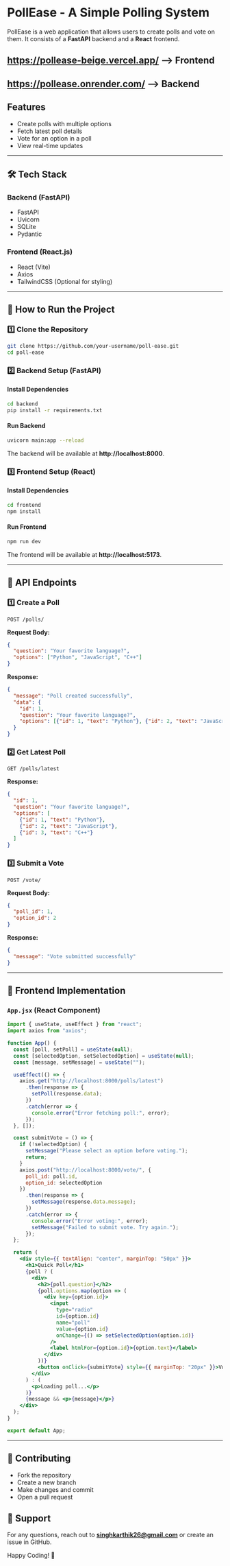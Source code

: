 # PollEase - A Simple Polling System

PollEase is a web application that allows users to create polls and vote on them. It consists of a **FastAPI** backend and a **React** frontend.
## https://pollease-beige.vercel.app/ --> Frontend
## https://pollease.onrender.com/ --> Backend 

## Features
- Create polls with multiple options
- Fetch latest poll details
- Vote for an option in a poll
- View real-time updates

---

## 🛠️ Tech Stack
### **Backend (FastAPI)**
- FastAPI
- Uvicorn
- SQLite
- Pydantic

### **Frontend (React.js)**
- React (Vite)
- Axios
- TailwindCSS (Optional for styling)

---

## 🚀 How to Run the Project

### 1️⃣ Clone the Repository
```bash
git clone https://github.com/your-username/poll-ease.git
cd poll-ease
```

### 2️⃣ Backend Setup (FastAPI)
#### Install Dependencies
```bash
cd backend
pip install -r requirements.txt
```
#### Run Backend
```bash
uvicorn main:app --reload
```
The backend will be available at **http://localhost:8000**.

### 3️⃣ Frontend Setup (React)
#### Install Dependencies
```bash
cd frontend
npm install
```
#### Run Frontend
```bash
npm run dev
```
The frontend will be available at **http://localhost:5173**.

---

## 📌 API Endpoints

### 1️⃣ Create a Poll
```http
POST /polls/
```
**Request Body:**
```json
{
  "question": "Your favorite language?",
  "options": ["Python", "JavaScript", "C++"]
}
```
**Response:**
```json
{
  "message": "Poll created successfully",
  "data": {
    "id": 1,
    "question": "Your favorite language?",
    "options": [{"id": 1, "text": "Python"}, {"id": 2, "text": "JavaScript"}]
  }
}
```

### 2️⃣ Get Latest Poll
```http
GET /polls/latest
```
**Response:**
```json
{
  "id": 1,
  "question": "Your favorite language?",
  "options": [
    {"id": 1, "text": "Python"},
    {"id": 2, "text": "JavaScript"},
    {"id": 3, "text": "C++"}
  ]
}
```

### 3️⃣ Submit a Vote
```http
POST /vote/
```
**Request Body:**
```json
{
  "poll_id": 1,
  "option_id": 2
}
```
**Response:**
```json
{
  "message": "Vote submitted successfully"
}
```

---

## 🎨 Frontend Implementation

### `App.jsx` (React Component)
```jsx
import { useState, useEffect } from "react";
import axios from "axios";

function App() {
  const [poll, setPoll] = useState(null);
  const [selectedOption, setSelectedOption] = useState(null);
  const [message, setMessage] = useState("");

  useEffect(() => {
    axios.get("http://localhost:8000/polls/latest")
      .then(response => {
        setPoll(response.data);
      })
      .catch(error => {
        console.error("Error fetching poll:", error);
      });
  }, []);

  const submitVote = () => {
    if (!selectedOption) {
      setMessage("Please select an option before voting.");
      return;
    }
    axios.post("http://localhost:8000/vote/", {
      poll_id: poll.id,
      option_id: selectedOption
    })
      .then(response => {
        setMessage(response.data.message);
      })
      .catch(error => {
        console.error("Error voting:", error);
        setMessage("Failed to submit vote. Try again.");
      });
  };

  return (
    <div style={{ textAlign: "center", marginTop: "50px" }}>
      <h1>Quick Poll</h1>
      {poll ? (
        <div>
          <h2>{poll.question}</h2>
          {poll.options.map(option => (
            <div key={option.id}>
              <input
                type="radio"
                id={option.id}
                name="poll"
                value={option.id}
                onChange={() => setSelectedOption(option.id)}
              />
              <label htmlFor={option.id}>{option.text}</label>
            </div>
          ))}
          <button onClick={submitVote} style={{ marginTop: "20px" }}>Vote</button>
        </div>
      ) : (
        <p>Loading poll...</p>
      )}
      {message && <p>{message}</p>}
    </div>
  );
}

export default App;
```

---

## 🎯 Contributing
- Fork the repository
- Create a new branch
- Make changes and commit
- Open a pull request

## 💬 Support
For any questions, reach out to **singhkarthik26@gmail.com** or create an issue in GitHub.

Happy Coding! 🚀
